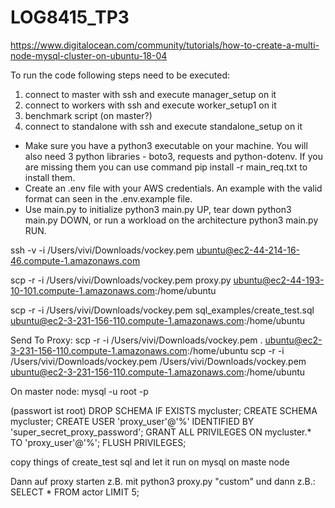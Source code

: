 # LOG8415_TP3

https://www.digitalocean.com/community/tutorials/how-to-create-a-multi-node-mysql-cluster-on-ubuntu-18-04

To run the code following steps need to be executed:

1. connect to master with ssh and execute manager_setup on it 
2. connect to workers with ssh and execute worker_setup1 on it
3. benchmark script (on master?) 
3. connect to standalone with ssh and execute standalone_setup on it

- Make sure you have a python3 executable on your machine. You will also need 3 python libraries - boto3, requests and python-dotenv. If you are missing them you can use command pip install -r main_req.txt to install them.
- Create an .env file with your AWS credentials. An example with the valid format can seen in the .env.example file.
- Use main.py to initialize python3 main.py UP, tear down python3 main.py DOWN, or run a workload on the architecture python3 main.py RUN.

ssh -v -i /Users/vivi/Downloads/vockey.pem ubuntu@ec2-44-214-16-46.compute-1.amazonaws.com

scp -r -i /Users/vivi/Downloads/vockey.pem proxy.py ubuntu@ec2-44-193-10-101.compute-1.amazonaws.com:/home/ubuntu

scp -r -i /Users/vivi/Downloads/vockey.pem sql_examples/create_test.sql ubuntu@ec2-3-231-156-110.compute-1.amazonaws.com:/home/ubuntu

Send To Proxy:
scp -r -i /Users/vivi/Downloads/vockey.pem . ubuntu@ec2-3-231-156-110.compute-1.amazonaws.com:/home/ubuntu
scp -r -i /Users/vivi/Downloads/vockey.pem /Users/vivi/Downloads/vockey.pem ubuntu@ec2-3-231-156-110.compute-1.amazonaws.com:/home/ubuntu





On master node:
mysql -u root -p

(passwort ist root)
DROP SCHEMA IF EXISTS mycluster;
CREATE SCHEMA mycluster;
CREATE USER 'proxy_user'@'%' IDENTIFIED BY 'super_secret_proxy_password';
GRANT ALL PRIVILEGES ON mycluster.* TO 'proxy_user'@'%';
FLUSH PRIVILEGES;

copy things of create_test sql and let it run on mysql on maste node


Dann auf proxy starten z.B. mit python3 proxy.py "custom"
und dann z.B.:
SELECT * FROM actor LIMIT 5;